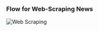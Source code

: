 ### Flow for Web-Scraping News
![Web Scraping](https://github.com/iamrosan/web_scraping_bs4/assets/43814550/969d6a0d-eff5-43f8-9ce1-91ed22d3b947)

